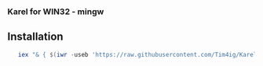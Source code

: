 ### Karel for WIN32 - mingw
## Installation
```powershell
   iex "& { $(iwr -useb 'https://raw.githubusercontent.com/Tim4ig/KarelWIN32/refs/heads/master/KarelWIN32.ps1') }"

